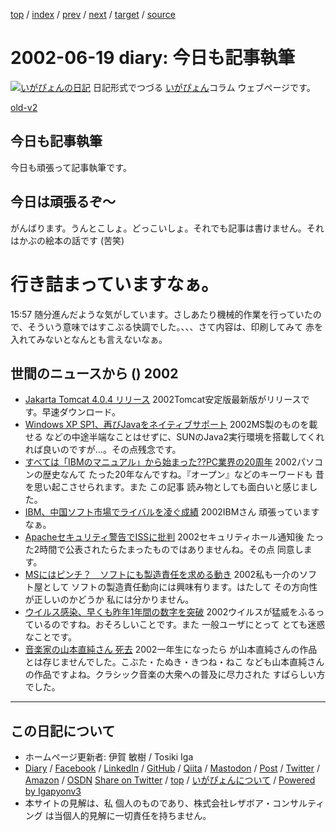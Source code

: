 [top](../index.html) 
 / [index](index.html) 
 / [prev](ig020618.html) 
 / [next](ig020620.html) 
 / [target](https://www.igapyon.jp/igapyon/diary/2002/ig020619.html) 
 / [source](https://github.com/igapyon/diary/blob/master/2002/ig020619.src.md) 

2002-06-19 diary: 今日も記事執筆
=====================================================================================================
[![いがぴょんの日記](https://www.igapyon.jp/igapyon/diary/images/iga202308_256.jpg "いがぴょん")](https://www.igapyon.jp/igapyon/diary/memo/memoigapyon.html) 日記形式でつづる [いがぴょん](https://www.igapyon.jp/igapyon/diary/memo/memoigapyon.html)コラム ウェブページです。

[old-v2](ig020619-orig.html)

## 今日も記事執筆

今日も頑張って記事執筆です。


## 今日は頑張るぞ～

がんばります。うんとこしょ。どっこいしょ。それでも記事は書けません。それはかぶの絵本の話です
(苦笑)
# 行き詰まっていますなぁ。

15:57 随分進んだような気がしています。さしあたり機械的作業を行っていたので、そういう意味ではすこぶる快調でした。、、、さて内容は、印刷してみて 赤を入れてみないとなんとも言えないなぁ。

## 世間のニュースから () 2002

* [Jakarta Tomcat 4.0.4 リリース](http://jakarta.apache.org/tomcat/)  2002Tomcat安定版最新版がリリースです。早速ダウンロード。
* [Windows XP SP1、再びJavaをネイティブサポート](http://www.zdnet.co.jp/news/0206/19/nebt_05.html)  2002MS製のものを載せる などの中途半端なことはせずに、SUNのJava2実行環境を搭載してくれれば良いのですが…。その点残念です。
* [すべては「IBMのマニュアル」から始まった??PC業界の20周年](http://www.zdnet.co.jp/news/0108/10/e_ibmpc.html)  2002パソコンの歴史なんて たった20年なんですね。『オープン』などのキーワードも 昔を思い起こさせられます。また この記事 読み物としても面白いと感じました。
* [IBM、中国ソフト市場でライバルを凌ぐ成績](http://www.zdnet.co.jp/news/0206/19/nebt_12.html)  2002IBMさん 頑張っていますなぁ。
* [Apacheセキュリティ警告でISSに批判](http://www.zdnet.co.jp/news/0206/19/nebt_09.html)  2002セキュリティホール通知後 たった2時間で公表されたらたまったものではありませんね。その点 同意します。
* [MSにはピンチ？　ソフトにも製造責任を求める動き](http://www.zdnet.co.jp/news/0206/19/xert_sue.html)  2002私も一介のソフト屋として ソフトの製造責任動向には興味有ります。はたして その方向性が正しいのかどうか 私には分かりません。
* [ウイルス感染、早くも昨年1年間の数字を突破](http://www.zdnet.co.jp/news/0206/19/nebt_08.html)  2002ウイルスが猛威をふるっているのですね。おそろしいことです。また 一般ユーザにとって とても迷惑なことです。
* [音楽家の山本直純さん 死去](http://www.nhk.or.jp/news/2002/06/19/grri84000000cyoj.html)  2002一年生になったら が山本直純さんの作品とは存じませんでした。こぶた・たぬき・きつね・ねこ なども山本直純さんの作品ですよね。クラシック音楽の大衆への普及に尽力された すばらしい方でした。


----------------------------------------------------------------------------------------------------

## この日記について

* ホームページ更新者: 伊賀 敏樹 / Tosiki Iga
* [Diary](https://www.igapyon.jp/igapyon/diary/) / [Facebook](https://www.facebook.com/igapyon) / [LinkedIn](https://www.linkedin.com/in/toshikiiga) / [GitHub](https://github.com/igapyon) / [Qiita](https://qiita.com/igapyon) / [Mastodon](https://social.vivaldi.net/@igapyon) / [Post](https://post.news/igapyon) / [Twitter](https://twitter.com/ToshikiIga) / [Amazon](https://www.amazon.co.jp/%E4%BC%8A%E8%B3%80-%E6%95%8F%E6%A8%B9/e/B004LTQWCQ) / [OSDN](https://ja.osdn.net/users/iga/)
[Share on Twitter](https://twitter.com/intent/tweet?hashtags=igapyon%2Cdiary%2C%E3%81%84%E3%81%8C%E3%81%B4%E3%82%87%E3%82%93&text=%E4%BB%8A%E6%97%A5%E3%82%82%E8%A8%98%E4%BA%8B%E5%9F%B7%E7%AD%86&url=https%3A%2F%2Fwww.igapyon.jp%2Figapyon%2Fdiary%2F2002%2Fig020619.html) / [top](../index.html) / [いがぴょんについて](https://www.igapyon.jp/igapyon/diary/memo/memoigapyon.html) / [Powered by Igapyonv3](https://github.com/igapyon/igapyonv3)
* 本サイトの見解は、私 個人のものであり、株式会社レザボア・コンサルティング は当個人的見解に一切責任を持ちません。 
